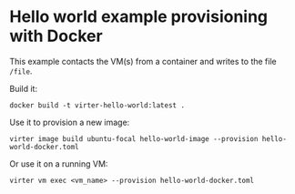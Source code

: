 # Hello world example provisioning with Docker

This example contacts the VM(s) from a container and writes to the file
`/file`.

Build it:
```
docker build -t virter-hello-world:latest .
```

Use it to provision a new image:
```
virter image build ubuntu-focal hello-world-image --provision hello-world-docker.toml
```

Or use it on a running VM:
```
virter vm exec <vm_name> --provision hello-world-docker.toml
```
